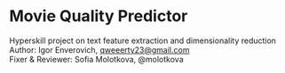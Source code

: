 # Movie Quality Predictor
Hyperskill project on text feature extraction and dimensionality reduction  
Author:  Igor Enverovich, qweeerty23@gmail.com  
Fixer & Reviewer: Sofia Molotkova, @molotkova
